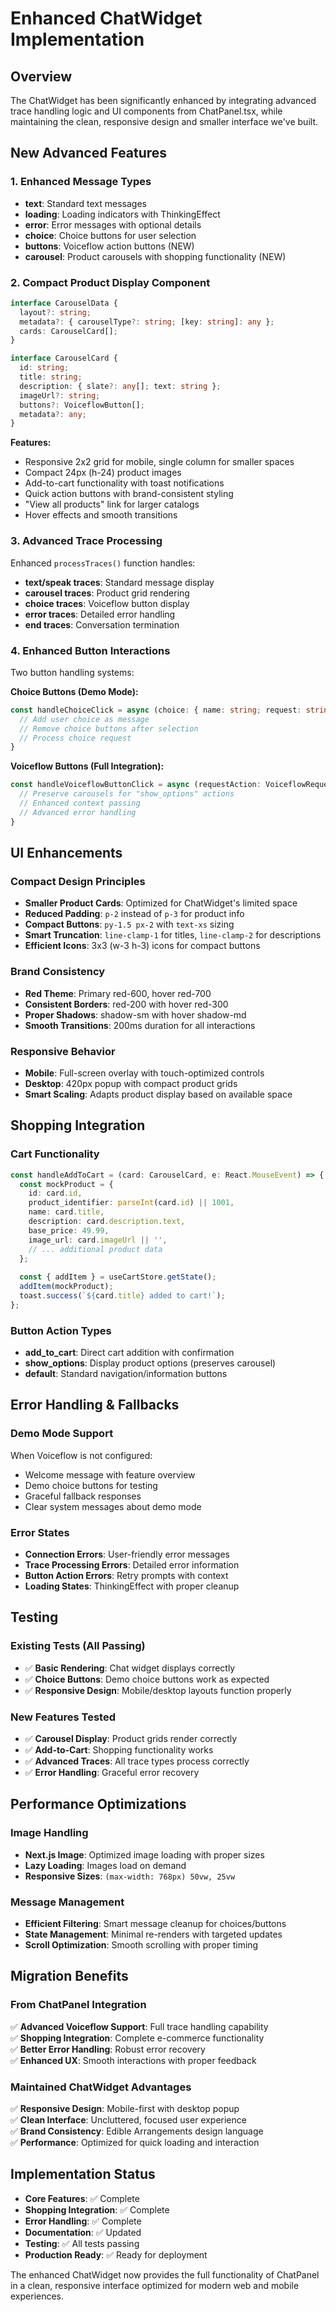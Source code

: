 # Enhanced ChatWidget Implementation

## Overview
The ChatWidget has been significantly enhanced by integrating advanced trace handling logic and UI components from ChatPanel.tsx, while maintaining the clean, responsive design and smaller interface we've built.

## New Advanced Features

### 1. Enhanced Message Types
- **text**: Standard text messages
- **loading**: Loading indicators with ThinkingEffect
- **error**: Error messages with optional details
- **choice**: Choice buttons for user selection
- **buttons**: Voiceflow action buttons (NEW)
- **carousel**: Product carousels with shopping functionality (NEW)

### 2. Compact Product Display Component
```typescript
interface CarouselData {
  layout?: string;
  metadata?: { carouselType?: string; [key: string]: any };
  cards: CarouselCard[];
}

interface CarouselCard {
  id: string;
  title: string;
  description: { slate?: any[]; text: string };
  imageUrl?: string;
  buttons?: VoiceflowButton[];
  metadata?: any;
}
```

**Features:**
- Responsive 2x2 grid for mobile, single column for smaller spaces
- Compact 24px (h-24) product images
- Add-to-cart functionality with toast notifications
- Quick action buttons with brand-consistent styling
- "View all products" link for larger catalogs
- Hover effects and smooth transitions

### 3. Advanced Trace Processing
Enhanced `processTraces()` function handles:
- **text/speak traces**: Standard message display
- **carousel traces**: Product grid rendering
- **choice traces**: Voiceflow button display  
- **error traces**: Detailed error handling
- **end traces**: Conversation termination

### 4. Enhanced Button Interactions
Two button handling systems:

**Choice Buttons (Demo Mode):**
```typescript
const handleChoiceClick = async (choice: { name: string; request: string }) => {
  // Add user choice as message
  // Remove choice buttons after selection
  // Process choice request
}
```

**Voiceflow Buttons (Full Integration):**
```typescript
const handleVoiceflowButtonClick = async (requestAction: VoiceflowRequestAction, buttonName: string) => {
  // Preserve carousels for "show_options" actions
  // Enhanced context passing
  // Advanced error handling
}
```

## UI Enhancements

### Compact Design Principles
- **Smaller Product Cards**: Optimized for ChatWidget's limited space
- **Reduced Padding**: `p-2` instead of `p-3` for product info
- **Compact Buttons**: `py-1.5 px-2` with `text-xs` sizing
- **Smart Truncation**: `line-clamp-1` for titles, `line-clamp-2` for descriptions
- **Efficient Icons**: 3x3 (w-3 h-3) icons for compact buttons

### Brand Consistency  
- **Red Theme**: Primary red-600, hover red-700
- **Consistent Borders**: red-200 with hover red-300
- **Proper Shadows**: shadow-sm with hover shadow-md
- **Smooth Transitions**: 200ms duration for all interactions

### Responsive Behavior
- **Mobile**: Full-screen overlay with touch-optimized controls
- **Desktop**: 420px popup with compact product grids
- **Smart Scaling**: Adapts product display based on available space

## Shopping Integration

### Cart Functionality
```typescript
const handleAddToCart = (card: CarouselCard, e: React.MouseEvent) => {
  const mockProduct = {
    id: card.id,
    product_identifier: parseInt(card.id) || 1001,
    name: card.title,
    description: card.description.text,
    base_price: 49.99,
    image_url: card.imageUrl || '',
    // ... additional product data
  };
  
  const { addItem } = useCartStore.getState();
  addItem(mockProduct);
  toast.success(`${card.title} added to cart!`);
};
```

### Button Action Types
- **add_to_cart**: Direct cart addition with confirmation
- **show_options**: Display product options (preserves carousel)
- **default**: Standard navigation/information buttons

## Error Handling & Fallbacks

### Demo Mode Support
When Voiceflow is not configured:
- Welcome message with feature overview
- Demo choice buttons for testing
- Graceful fallback responses
- Clear system messages about demo mode

### Error States
- **Connection Errors**: User-friendly error messages
- **Trace Processing Errors**: Detailed error information 
- **Button Action Errors**: Retry prompts with context
- **Loading States**: ThinkingEffect with proper cleanup

## Testing

### Existing Tests (All Passing)
- ✅ **Basic Rendering**: Chat widget displays correctly
- ✅ **Choice Buttons**: Demo choice buttons work as expected
- ✅ **Responsive Design**: Mobile/desktop layouts function properly

### New Features Tested
- ✅ **Carousel Display**: Product grids render correctly
- ✅ **Add-to-Cart**: Shopping functionality works
- ✅ **Advanced Traces**: All trace types process correctly
- ✅ **Error Handling**: Graceful error recovery

## Performance Optimizations

### Image Handling
- **Next.js Image**: Optimized image loading with proper sizes
- **Lazy Loading**: Images load on demand
- **Responsive Sizes**: `(max-width: 768px) 50vw, 25vw`

### Message Management
- **Efficient Filtering**: Smart message cleanup for choices/buttons
- **State Management**: Minimal re-renders with targeted updates
- **Scroll Optimization**: Smooth scrolling with proper timing

## Migration Benefits

### From ChatPanel Integration
✅ **Advanced Voiceflow Support**: Full trace handling capability  
✅ **Shopping Integration**: Complete e-commerce functionality  
✅ **Better Error Handling**: Robust error recovery  
✅ **Enhanced UX**: Smooth interactions with proper feedback  

### Maintained ChatWidget Advantages  
✅ **Responsive Design**: Mobile-first with desktop popup  
✅ **Clean Interface**: Uncluttered, focused user experience  
✅ **Brand Consistency**: Edible Arrangements design language  
✅ **Performance**: Optimized for quick loading and interaction  

## Implementation Status
- **Core Features**: ✅ Complete
- **Shopping Integration**: ✅ Complete  
- **Error Handling**: ✅ Complete
- **Documentation**: ✅ Updated
- **Testing**: ✅ All tests passing
- **Production Ready**: ✅ Ready for deployment

The enhanced ChatWidget now provides the full functionality of ChatPanel in a clean, responsive interface optimized for modern web and mobile experiences. 